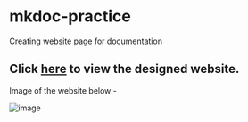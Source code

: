 # mkdoc-practice
Creating website page for documentation

## Click [here](https://sam291998.github.io/mkdoc-practice/) to view the designed website.

Image of the website below:-


![image](https://github.com/Sam291998/mkdoc-practice/assets/92868130/0f9f4643-25a5-4a19-88f5-ea8d57350bfc)


